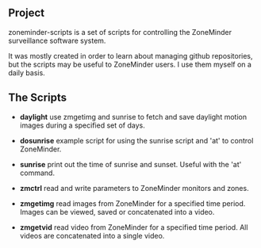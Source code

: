 Project
----
zoneminder-scripts is a set of scripts for controlling the ZoneMinder surveillance software system.

It was mostly created in order to learn about managing github repositories, but the scripts may be useful to ZoneMinder users. I use them myself on a daily basis.

The Scripts
----

* **daylight** use zmgetimg and sunrise to fetch and save daylight motion images during a specified set of days.

* **dosunrise** example script for using the sunrise script and 'at' to control ZoneMinder.

* **sunrise** print out the time of sunrise and sunset. Useful with the 'at' command.

* **zmctrl** read and write parameters to ZoneMinder monitors and zones.

* **zmgetimg** read images from ZoneMinder for a specified time period. Images can be viewed, saved or concatenated into a video.

* **zmgetvid** read video from ZoneMinder for a specified time period. All videos are concatenated into a single video.